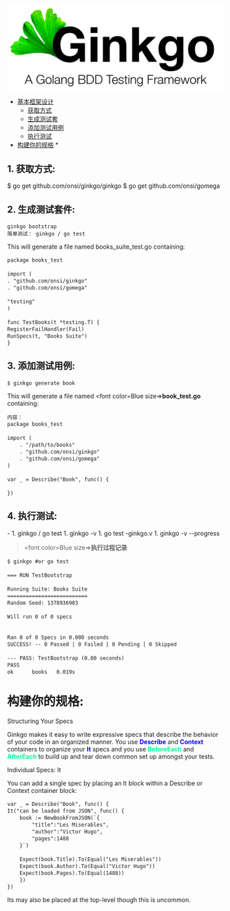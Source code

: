 
![alt text](/icon/ginkgo.png "Title")

* [基本框架设计](#1)	
	* [获取方式](#获取)
	* [生成测试套](#生成测试套件)						
	* [添加测试用例](#添加测试用例)		
	* [执行测试](#执行测试)
* [构建你的规格](#2)
	* 
									
<h2 id="获取">1. 获取方式:</h2>
	$ go get github.com/onsi/ginkgo/ginkgo
	$ go get github.com/onsi/gomega
	       
<h2 id="生成测试套件">2. 生成测试套件:</h2>

	ginkgo bootstrap
	简单测试： ginkgo / go test
	
This will generate a file named books_suite_test.go containing:

	package books_test
	
	import (
	. "github.com/onsi/ginkgo"
	. "github.com/onsi/gomega"
	
	"testing"
	)
	
	func TestBooks(t *testing.T) {
	RegisterFailHandler(Fail)
	RunSpecs(t, "Books Suite")
	}


<h2 id="添加测试用例">3. 添加测试用例:</h2>
 
	$ ginkgo generate book

This will generate a file named <font color=Blue size=>**book_test.go**</font>  containing:
	
	内容：
	package books_test

	import (
		. "/path/to/books"
		. "github.com/onsi/ginkgo"
		. "github.com/onsi/gomega"
	)

	var _ = Describe("Book", func() {

	})


<h2 id="执行测试">4. 执行测试:</h2>
- 
1. 	ginkgo / go test
1. 	ginkgo -v 
1. 	go test -ginkgo.v
1. 	ginkgo -v --progress 

> <font color=Blue size=>**执行过程记录**</font>

	$ ginkgo #or go test
	
	=== RUN TestBootstrap
	
	Running Suite: Books Suite
	==========================
	Random Seed: 1378936983
	
	Will run 0 of 0 specs
	
	
	Ran 0 of 0 Specs in 0.000 seconds
	SUCCESS! -- 0 Passed | 0 Failed | 0 Pending | 0 Skipped
	
	--- PASS: TestBootstrap (0.00 seconds)
	PASS
	ok      books   0.019s


<h1 id="2">构建你的规格:</h1>
 Structuring Your Specs

Ginkgo makes it easy to write expressive specs that describe the behavior of your code in an organized manner. You use  <font color=Blue>**Describe**</font> and <font color=Blue>**Context**</font> containers to organize your <font color=Blue>**It**</font> specs and you use  <font color=MediumSpringGreen>**BeforeEach**</font> and <font color=MediumSpringGreen>**AfterEach**</font>  to build up and tear down common set up amongst your tests.

Individual Specs: It

You can add a single spec by placing an It block within a Describe or Context container block:


	var _ = Describe("Book", func() {
    It("can be loaded from JSON", func() {
        book := NewBookFromJSON(`{
            "title":"Les Miserables",
            "author":"Victor Hugo",
            "pages":1488
        }`)

        Expect(book.Title).To(Equal("Les Miserables"))
        Expect(book.Author).To(Equal("Victor Hugo"))
        Expect(book.Pages).To(Equal(1488))
    	})
	})
Its may also be placed at the top-level though this is uncommon.



